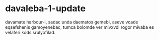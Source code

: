 # davaleba-1-update

davamate harbour-i, sadac unda daematos gemebi, aseve vcade eqsefshenis gamoyenebac, tumca bolomde ver mivxvdi rogor mivaba es velaferi kods srulyofilad.
